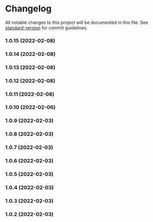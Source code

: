 # Changelog

All notable changes to this project will be documented in this file. See [standard-version](https://github.com/conventional-changelog/standard-version) for commit guidelines.

### 1.0.15 (2022-02-08)

### 1.0.14 (2022-02-08)

### 1.0.13 (2022-02-08)

### 1.0.12 (2022-02-08)

### 1.0.11 (2022-02-08)

### 1.0.10 (2022-02-06)

### 1.0.9 (2022-02-03)

### 1.0.8 (2022-02-03)

### 1.0.7 (2022-02-03)

### 1.0.6 (2022-02-03)

### 1.0.5 (2022-02-03)

### 1.0.4 (2022-02-03)

### 1.0.3 (2022-02-03)

### 1.0.2 (2022-02-03)
